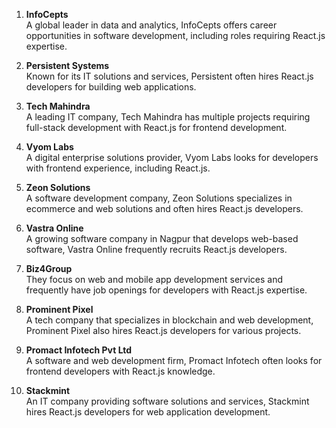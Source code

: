 1. **InfoCepts**  
   A global leader in data and analytics, InfoCepts offers career opportunities in software development, including roles requiring React.js expertise.

2. **Persistent Systems**  
   Known for its IT solutions and services, Persistent often hires React.js developers for building web applications.

3. **Tech Mahindra**  
   A leading IT company, Tech Mahindra has multiple projects requiring full-stack development with React.js for frontend development.

4. **Vyom Labs**  
   A digital enterprise solutions provider, Vyom Labs looks for developers with frontend experience, including React.js.

5. **Zeon Solutions**  
   A software development company, Zeon Solutions specializes in ecommerce and web solutions and often hires React.js developers.

6. **Vastra Online**  
   A growing software company in Nagpur that develops web-based software, Vastra Online frequently recruits React.js developers.

7. **Biz4Group**  
   They focus on web and mobile app development services and frequently have job openings for developers with React.js expertise.

8. **Prominent Pixel**  
   A tech company that specializes in blockchain and web development, Prominent Pixel also hires React.js developers for various projects.

9. **Promact Infotech Pvt Ltd**  
   A software and web development firm, Promact Infotech often looks for frontend developers with React.js knowledge.

10. **Stackmint**  
    An IT company providing software solutions and services, Stackmint hires React.js developers for web application development.
